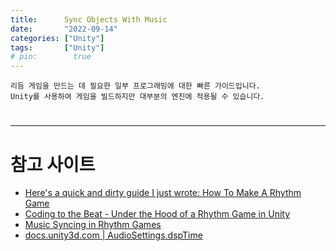 ```yaml
---
title:      Sync Objects With Music
date:       "2022-09-14"
categories: ["Unity"]
tags:       ["Unity"]
# pin:        true
---
```


    리듬 게임을 만드는 데 필요한 일부 프로그래밍에 대한 빠른 가이드입니다.
    Unity를 사용하여 게임을 빌드하지만 대부분의 엔진에 적용될 수 있습니다.

# 

---

# 참고 사이트
- [Here's a quick and dirty guide I just wrote: How To Make A Rhythm Game](https://www.reddit.com/r/gamedev/comments/2fxvk4/heres_a_quick_and_dirty_guide_i_just_wrote_how_to/)
- [Coding to the Beat - Under the Hood of a Rhythm Game in Unity](https://www.gamedeveloper.com/audio/coding-to-the-beat---under-the-hood-of-a-rhythm-game-in-unity)
- [Music Syncing in Rhythm Games](https://www.gamedeveloper.com/programming/music-syncing-in-rhythm-games)
- [docs.unity3d.com | AudioSettings.dspTime](https://docs.unity3d.com/ScriptReference/AudioSettings-dspTime.html)